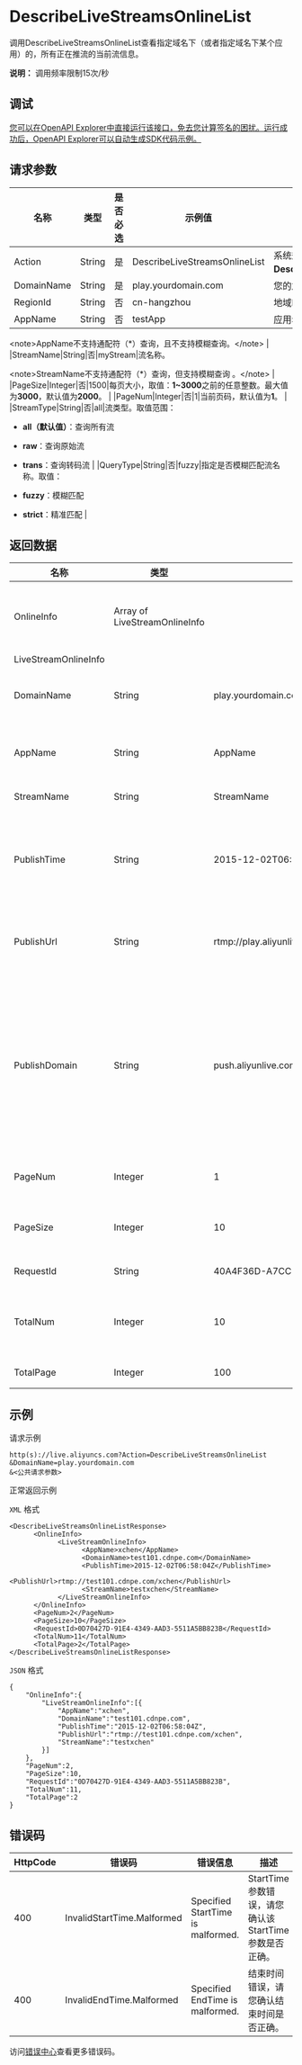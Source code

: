 # DescribeLiveStreamsOnlineList

调用DescribeLiveStreamsOnlineList查看指定域名下（或者指定域名下某个应用）的，所有正在推流的当前流信息。

**说明：** 调用频率限制15次/秒

## 调试

[您可以在OpenAPI Explorer中直接运行该接口，免去您计算签名的困扰。运行成功后，OpenAPI Explorer可以自动生成SDK代码示例。](https://api.aliyun.com/#product=live&api=DescribeLiveStreamsOnlineList&type=RPC&version=2016-11-01)

## 请求参数

|名称|类型|是否必选|示例值|描述|
|--|--|----|---|--|
|Action|String|是|DescribeLiveStreamsOnlineList|系统规定参数。取值：**DescribeLiveStreamsOnlineList**。 |
|DomainName|String|是|play.yourdomain.com|您的加速域名。 |
|RegionId|String|否|cn-hangzhou|地域ID。 |
|AppName|String|否|testApp|应用名称。

 <note\>AppName不支持通配符（\*）查询，且不支持模糊查询。</note\> |
|StreamName|String|否|myStream|流名称。

 <note\>StreamName不支持通配符（\*）查询，但支持模糊查询 。</note\> |
|PageSize|Integer|否|1500|每页大小，取值：**1~3000**之前的任意整数。最大值为**3000**，默认值为**2000**。 |
|PageNum|Integer|否|1|当前页码，默认值为**1**。 |
|StreamType|String|否|all|流类型。取值范围：

 -   **all（默认值）**：查询所有流
-   **raw**：查询原始流
-   **trans**：查询转码流 |
|QueryType|String|否|fuzzy|指定是否模糊匹配流名称。取值：

 -   **fuzzy**：模糊匹配
-   **strict**：精准匹配 |

## 返回数据

|名称|类型|示例值|描述|
|--|--|---|--|
|OnlineInfo|Array of LiveStreamOnlineInfo| |正在推送流的信息。 |
|LiveStreamOnlineInfo| | | |
|DomainName|String|play.yourdomain.com|流所属加速域名。 |
|AppName|String|AppName|流所属应用名称。 |
|StreamName|String|StreamName|流名称。 |
|PublishTime|String|2015-12-02T06:58:04Z|开始推流时刻，UTC格式。 |
|PublishUrl|String|rtmp://play.aliyunlive.com/AppName/StreamName|推流完整URL地址。 |
|PublishDomain|String|push.aliyunlive.com|直播推流域名，使用中心推流的可直接填写播放域名。 |
|PageNum|Integer|1|分页的页码。 |
|PageSize|Integer|10|每页显示的条数。 |
|RequestId|String|40A4F36D-A7CC-473A-88E7-154F92242566|请求ID。 |
|TotalNum|Integer|10|符合条件的总个数。 |
|TotalPage|Integer|100|总页数。 |

## 示例

请求示例

```
http(s)://live.aliyuncs.com?Action=DescribeLiveStreamsOnlineList
&DomainName=play.yourdomain.com
&<公共请求参数>
```

正常返回示例

`XML` 格式

```
<DescribeLiveStreamsOnlineListResponse>
	  <OnlineInfo>
		    <LiveStreamOnlineInfo>
			      <AppName>xchen</AppName>
			      <DomainName>test101.cdnpe.com</DomainName>
			      <PublishTime>2015-12-02T06:58:04Z</PublishTime>
			      <PublishUrl>rtmp://test101.cdnpe.com/xchen</PublishUrl>
			      <StreamName>testxchen</StreamName>
		    </LiveStreamOnlineInfo>
	  </OnlineInfo>
	  <PageNum>2</PageNum>
	  <PageSize>10</PageSize>
	  <RequestId>0D70427D-91E4-4349-AAD3-5511A5BB823B</RequestId>
	  <TotalNum>11</TotalNum>
	  <TotalPage>2</TotalPage>
</DescribeLiveStreamsOnlineListResponse>
```

`JSON` 格式

```
{
    "OnlineInfo":{
        "LiveStreamOnlineInfo":[{
            "AppName":"xchen",
            "DomainName":"test101.cdnpe.com",
            "PublishTime":"2015-12-02T06:58:04Z",
            "PublishUrl":"rtmp://test101.cdnpe.com/xchen",
            "StreamName":"testxchen"
        }]
    },
    "PageNum":2,
    "PageSize":10,
    "RequestId":"0D70427D-91E4-4349-AAD3-5511A5BB823B",
    "TotalNum":11,
    "TotalPage":2
}
```

## 错误码

|HttpCode|错误码|错误信息|描述|
|--------|---|----|--|
|400|InvalidStartTime.Malformed|Specified StartTime is malformed.|StartTime参数错误，请您确认该StartTime参数是否正确。|
|400|InvalidEndTime.Malformed|Specified EndTime is malformed.|结束时间错误，请您确认结束时间是否正确。|

访问[错误中心](https://error-center.alibabacloud.com/status/product/live)查看更多错误码。

